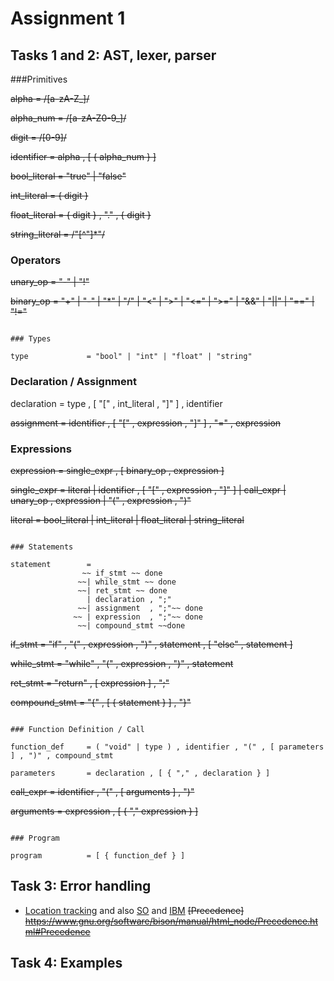 # Assignment 1

## Tasks 1 and 2: AST, lexer, parser


###Primitives

~~alpha            = /[a-zA-Z_]/~~

~~alpha_num        = /[a-zA-Z0-9_]/~~

~~digit            = /[0-9]/~~

~~identifier       = alpha , [ { alpha_num } ]~~

~~bool_literal     = "true" | "false"~~

~~int_literal      = { digit }~~

~~float_literal    = { digit } , "." , { digit }~~

~~string_literal   = /"[^"]*"/~~


### Operators

~~unary_op         = "-" | "!"~~

~~binary_op        = "+"  | "-" | "*" | "/" 
                 | "<"  | ">" | "<=" | ">=" 
                 | "&&" | "||" 
                 | "==" | "!="~~
```

### Types

type             = "bool" | "int" | "float" | "string"

```
### Declaration / Assignment

declaration      = type , [ "[" , int_literal , "]" ] , identifier

~~assignment       = identifier , [ "[" , expression , "]" ] , "=" , expression~~


### Expressions

~~expression       = single_expr , [ binary_op , expression ]~~

~~single_expr      = literal
                 | identifier , [ "[" , expression , "]" ]
                 | call_expr
                 | unary_op , expression
                 | "(" , expression , ")"~~

~~literal          = bool_literal
                 | int_literal
                 | float_literal
                 | string_literal~~
```

### Statements

statement        = 
                ~~ if_stmt ~~ done
               ~~| while_stmt ~~ done
               ~~| ret_stmt ~~ done
                 | declaration , ";"
               ~~| assignment  , ";"~~ done
              ~~ | expression  , ";"~~ done
               ~~| compound_stmt ~~done
```
~~if_stmt          = "if" , "(" , expression , ")" , statement , [ "else" , statement ]~~

~~while_stmt       = "while" , "(" , expression , ")" , statement~~

~~ret_stmt         = "return" , [ expression ] , ";"~~

~~compound_stmt    = "{" , [ { statement } ] , "}"~~
```

### Function Definition / Call

function_def     = ( "void" | type ) , identifier , "(" , [ parameters ] , ")" , compound_stmt

parameters       = declaration , [ { "," , declaration } ]
```
~~call_expr        = identifier , "(" , [ arguments ] , ")"~~

~~arguments        = expression , [ { "," expression } ]~~
```

### Program

program          = [ { function_def } ]
```

## Task 3: Error handling
- [Location tracking](https://www.gnu.org/software/bison/manual/html_node/Tracking-Locations.html#Tracking-Locations)
  and also [SO](https://stackoverflow.com/questions/22407730/bison-line-number-included-in-the-error-messages) and [IBM](https://www.ibm.com/developerworks/library/l-flexbison/index.html)
~~[Precedence] https://www.gnu.org/software/bison/manual/html_node/Precedence.html#Precedence~~

## Task 4: Examples
